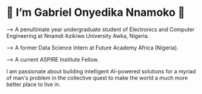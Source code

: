 # 👋 I’m Gabriel Onyedika Nnamoko 👋

--> A penultimate year undergraduate student of Electronics and Computer Engineering at Nnamdi Azikiwe University Awka, Nigeria.

--> A former Data Science Intern at Future Academy Africa (Nigeria).

--> A current ASPIRE Institute Fellow.

I am passionate about building intelligent AI-powered solutions for a myriad of man's problem in the collective quest to make the world a much more better place to live in. 
<!---
TheRealGeeBee/TheRealGeeBee is a ✨ special ✨ repository because its `README.md` (this file) appears on your GitHub profile.
You can click the Preview link to take a look at your changes.
--->

